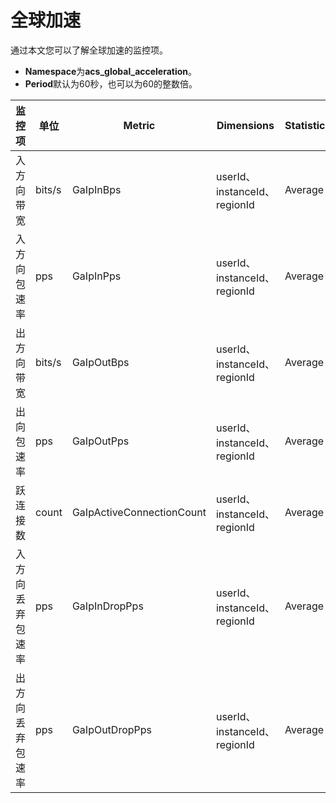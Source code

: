 # 全球加速

通过本文您可以了解全球加速的监控项。

-   **Namespace**为**acs\_global\_acceleration**。
-   **Period**默认为60秒，也可以为60的整数倍。

|监控项|单位|Metric|Dimensions|Statistics|
|---|--|------|----------|----------|
|入方向带宽|bits/s|GaIpInBps|userId、instanceId、regionId|Average|
|入方向包速率|pps|GaIpInPps|userId、instanceId、regionId|Average|
|出方向带宽|bits/s|GaIpOutBps|userId、instanceId、regionId|Average|
|出向包速率|pps|GaIpOutPps|userId、instanceId、regionId|Average|
|跃连接数|count|GaIpActiveConnectionCount|userId、instanceId、regionId|Average|
|入方向丢弃包速率|pps|GaIpInDropPps|userId、instanceId、regionId|Average|
|出方向丢弃包速率|pps|GaIpOutDropPps|userId、instanceId、regionId|Average|

